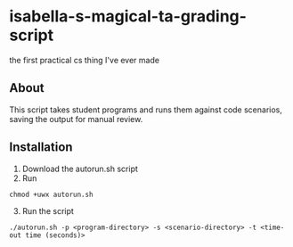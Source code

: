 # isabella-s-magical-ta-grading-script
the first practical cs thing I've ever made

## About
This script takes student programs and runs them against code scenarios, saving the output for manual review.

## Installation
1. Download the autorun.sh script
2. Run
```
chmod +uwx autorun.sh
```
3. Run the script
```
./autorun.sh -p <program-directory> -s <scenario-directory> -t <time-out time (seconds)>
```

